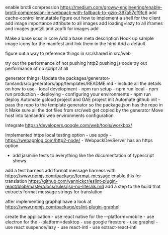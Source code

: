 
enable brotli compression https://medium.com/groww-engineering/enable-brotli-compression-in-webpack-with-fallback-to-gzip-397a57cf9fc6
add cache-control immutatble
figure out how to implement a shell for the client
add image importance attribute to all images add loading=lazy to all iframes and images
guetzli and zopfli for images
add <meta http-equiv="Accept-CH" content="DPR, Viewport-Width, Width">


Make a base scss in core
Add a base meta description
Hook up sample image icons for the manifest and link them in the html
Add a default <meta name="theme-color">

figure out a way to reference things in src/shared in src/web

try out the performance of not pushing http2 pushing js code
try out performance of no script at all

generator things:
    Update the packages/generator-tamland/src/generators/app/templates/README.md
        - include all the details on how to use
            - local development
                - npm run setup
                - npm run local
                - npm run production
            - deploying
                - configuring your environments
                - npm run deploy
    Automate gcloud project and GAE project init
    Automate github init
        - pass the repo to the template generator so the package.json has the repo in it
    Make sure all the dot files from src/web get copied by the generator
    Move host into tamlandrc web environments configuration

Integrate https://developers.google.com/web/tools/workbox/

Implemented https local testing option
    - use spdy
    - https://webapplog.com/http2-node/
    - WebpackDevServer has an https option

- add jasmine tests to everything like the documentation of typescript shows

add a test harness
add format message harness with https://www.npmjs.com/package/format-message
enable this for translation https://github.com/yannickcr/eslint-plugin-react/blob/master/docs/rules/jsx-no-literals.md
add a step to the build that extracts format message strings for translation

after implementing graphql have a look at https://www.npmjs.com/package/eslint-plugin-graphql

create the application
    - use react native for the --platform=mobile
    - use electron for the --platform=desktop
    - use google firestore
    - use graphql
    - use react suspence/lazy
    - use react-intl
    - use extract-react-intl
